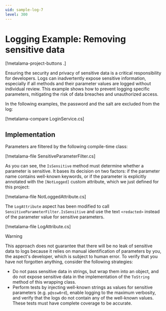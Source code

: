 ```yaml
---
uid: sample-log-7
level: 300
---
```


# Logging Example: Removing sensitive data

[!metalama-project-buttons .]

Ensuring the security and privacy of sensitive data is a critical responsibility for developers. Logs can inadvertently expose sensitive information, especially if all methods and their parameter values are logged without individual review. This example shows how to prevent logging specific parameters, mitigating the risk of data breaches and unauthorized access.

In the following examples, the password and the salt are excluded from the log:

[!metalama-compare LoginService.cs]

## Implementation

Parameters are filtered by the following compile-time class:

[!metalama-file SensitiveParameterFilter.cs]

As you can see, the `IsSensitive` method must determine whether a parameter is sensitive. It bases its decision on two factors: if the parameter name contains well-known keywords, or if the parameter is explicitly annotated with the `[NotLogged]` custom attribute, which we just defined for this project:

[!metalama-file NotLoggedAttribute.cs]

The `LogAttribute` aspect has been modified to call `SensitiveParameterFilter.IsSensitive` and use the text `<redacted>` instead of the parameter value for sensitive parameters.

[!metalama-file LogAttribute.cs]

> [!WARNING]
> This approach does not guarantee that there will be no leak of sensitive data to logs because it relies on manual identification of parameters by you, the aspect's developer, which is subject to human error. To verify that you have not forgotten anything, consider the following strategies:
>
>  * Do not pass sensitive data in strings, but wrap them into an object, and do not expose sensitive data in the implementation of the `ToString` method of this wrapping class.
>  * Perform tests by injecting well-known strings as values for sensitive parameters (e.g. `p@ssw0rd`), enable logging to the maximum verbosity, and verify that the logs do not contain any of the well-known values. These tests must have complete coverage to be accurate.

